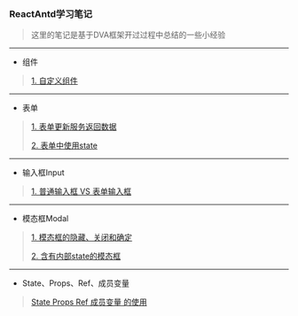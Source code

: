 ### ReactAntd学习笔记
>这里的笔记是基于DVA框架开过过程中总结的一些小经验
---

* 组件
>[1. 自定义组件](https://github.com/sheenden0722/ReactAntdNotes/tree/master/ComponentModule)
---
* 表单
>[1. 表单更新服务返回数据](https://github.com/sheenden0722/ReactAntdNotes/tree/master/Form/formUpdata)
>
>[2. 表单中使用state](https://github.com/sheenden0722/ReactAntdNotes/tree/master/Form/formUseState)
---
* 输入框Input
>[1. 普通输入框 VS 表单输入框](https://github.com/sheenden0722/ReactAntdNotes/tree/master/Input)
---
* 模态框Modal
>[1. 模态框的隐藏、关闭和确定](https://github.com/sheenden0722/ReactAntdNotes/tree/master/Modal/hideAndCloseModal)
>
>[2. 含有内部state的模态框](https://github.com/sheenden0722/ReactAntdNotes/tree/master/Modal/innerStateModal)
---
* State、Props、Ref、成员变量
>[State Props Ref 成员变量 的使用](https://github.com/sheenden0722/ReactAntdNotes/tree/master/StatePropsRef)
